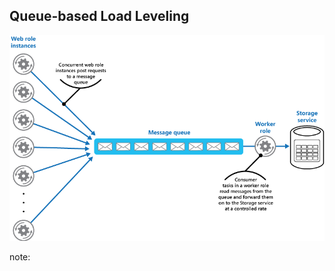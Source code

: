 ## Queue-based Load Leveling

![Queue-based Load Leveling](../resources/images/queue-based-load-leveling.png)

note:
